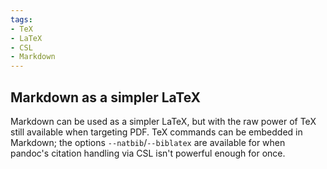 ```yaml
---
tags:
- TeX
- LaTeX
- CSL
- Markdown
---
```


## Markdown as a simpler LaTeX

Markdown can be used as a simpler LaTeX, but with the raw power of
TeX still available when targeting PDF. TeX commands can be embedded in
Markdown; the options `--natbib`/`--biblatex` are available for when
pandoc's citation handling via CSL isn't powerful enough for once.
